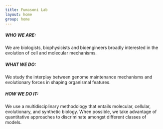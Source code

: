 ```yaml
---
title: Fumasoni Lab
layout: home
group: home
---
```

<h5><i>WHO WE ARE:</i></h5> We are biologists, biophysicists and bioengineers broadly interested in the evolution of cell and molecular mechanisms. <br>
<h5><i>WHAT WE DO:</i></h5> We study the interplay between genome maintenance mechanisms and evolutionary forces in shaping organismal features.<br>
<h5><i>HOW WE DO IT:</i></h5> We use a multidisciplinary methodology that entails molecular, cellular, evolutionary, and synthetic biology. When possible, we take advantage of quantitative approaches to discriminate amongst different classes of models. 

